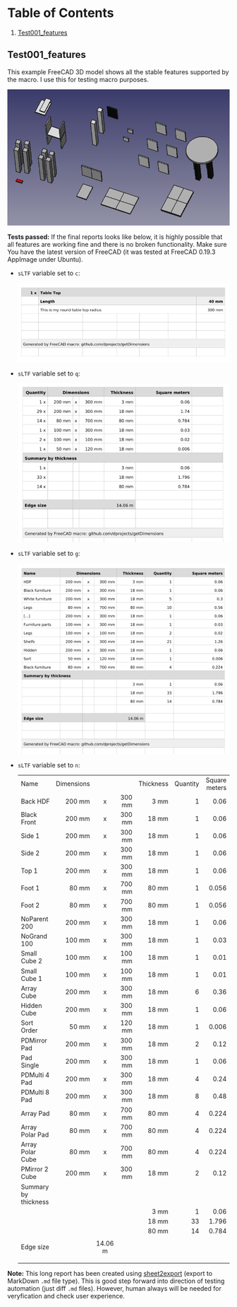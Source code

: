 # Table of Contents

1. [Test001_features](#test001_features)

## Test001_features

This example FreeCAD 3D model shows all the stable features supported by the macro. I use this for testing macro purposes.

![Test001](https://raw.githubusercontent.com/dprojects/getDimensions/master/Test/Screenshots/Test001/001.png)

**Tests passed:** If the final reports looks like below, it is highly possible that all features are working fine and there is no broken functionality. Make sure You have the latest version of FreeCAD (it was tested at FreeCAD 0.19.3 AppImage under Ubuntu).

* `sLTF` variable set to `c`:

	![Test001](https://raw.githubusercontent.com/dprojects/getDimensions/master/Test/Screenshots/Test001/002.png)

* `sLTF` variable set to `q`:

	![Test001](https://raw.githubusercontent.com/dprojects/getDimensions/master/Test/Screenshots/Test001/003.png)

* `sLTF` variable set to `g`:

	![Test001](https://raw.githubusercontent.com/dprojects/getDimensions/master/Test/Screenshots/Test001/004.png)

* `sLTF` variable set to `n`:

	|   |   |   |   |   |   |   |
	|:--|--:|:-:|--:|--:|--:|--:|
	|   Name|   Dimensions|   |   |   Thickness|   Quantity|   Square meters   |
	|   Back HDF|   200 mm|   x|   300 mm|   3 mm|   1|   0.06   |
	|   Black Front|   200 mm|   x|   300 mm|   18 mm|   1|   0.06   |
	|   Side 1|   200 mm|   x|   300 mm|   18 mm|   1|   0.06   |
	|   Side 2|   200 mm|   x|   300 mm|   18 mm|   1|   0.06   |
	|   Top 1|   200 mm|   x|   300 mm|   18 mm|   1|   0.06   |
	|   Foot 1|   80 mm|   x|   700 mm|   80 mm|   1|   0.056   |
	|   Foot 2|   80 mm|   x|   700 mm|   80 mm|   1|   0.056   |
	|   NoParent 200|   200 mm|   x|   300 mm|   18 mm|   1|   0.06   |
	|   NoGrand 100|   100 mm|   x|   300 mm|   18 mm|   1|   0.03   |
	|   Small Cube 2|   100 mm|   x|   100 mm|   18 mm|   1|   0.01   |
	|   Small Cube 1|   100 mm|   x|   100 mm|   18 mm|   1|   0.01   |
	|   Array Cube|   200 mm|   x|   300 mm|   18 mm|   6|   0.36   |
	|   Hidden Cube|   200 mm|   x|   300 mm|   18 mm|   1|   0.06   |
	|   Sort Order|   50 mm|   x|   120 mm|   18 mm|   1|   0.006   |
	|   PDMirror Pad|   200 mm|   x|   300 mm|   18 mm|   2|   0.12   |
	|   Pad Single|   200 mm|   x|   300 mm|   18 mm|   1|   0.06   |
	|   PDMulti 4 Pad|   200 mm|   x|   300 mm|   18 mm|   4|   0.24   |
	|   PDMulti 8 Pad|   200 mm|   x|   300 mm|   18 mm|   8|   0.48   |
	|   Array Pad|   80 mm|   x|   700 mm|   80 mm|   4|   0.224   |
	|   Array Polar Pad|   80 mm|   x|   700 mm|   80 mm|   4|   0.224   |
	|   Array Polar Cube|   80 mm|   x|   700 mm|   80 mm|   4|   0.224   |
	|   PMirror 2 Cube|   200 mm|   x|   300 mm|   18 mm|   2|   0.12   |
	|   Summary by thickness|   |   |   |   |   |      |
	|   |   |   |   |   3 mm|   1|   0.06   |
	|   |   |   |   |   18 mm|   33|   1.796   |
	|   |   |   |   |   80 mm|   14|   0.784   |
	|   |   |   |   |   |   |      |
	|   Edge size|   |   14.06 m|   |   |   |      |
	|   |   |   |   |   |   |      |
	|   |   |   |   |   |   |      |
	|   |   |   |   |   |   |      |


**Note:** This long report has been created using [sheet2export](https://github.com/dprojects/sheet2export) (export to MarkDown `.md` file type). This is good step forward into direction of testing automation (just diff `.md` files). However, human always will be needed for veryfication and check user experience. 


